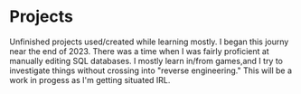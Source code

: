 # Projects
Unfinished projects used/created while learning mostly.
I began this journy near the end of 2023. There was a time when I was fairly proficient at manually editing SQL databases. 
I mostly learn in/from games,and I try to investigate things without crossing into "reverse engineering."
This will be a work in progess as I'm getting situated IRL.
